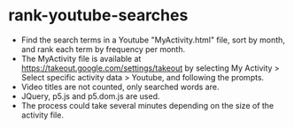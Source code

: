 # rank-youtube-searches
- Find the search terms in a Youtube "MyActivity.html" file, sort by month, and rank each term by frequency per month.
- The MyActivity file is available at https://takeout.google.com/settings/takeout by selecting My Activity > Select specific activity data > Youtube, and following the prompts.
- Video titles are not counted, only searched words are.
- JQuery, p5.js and p5.dom.js are used.
- The process could take several minutes depending on the size of the activity file.
